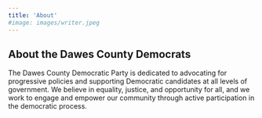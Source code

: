 ```yaml
---
title: 'About'
#image: images/writer.jpeg
---
```


## About the Dawes County Democrats

The Dawes County Democratic Party is dedicated to advocating for progressive policies and supporting Democratic candidates at all levels of government. We believe in equality, justice, and opportunity for all, and we work to engage and empower our community through active participation in the democratic process.